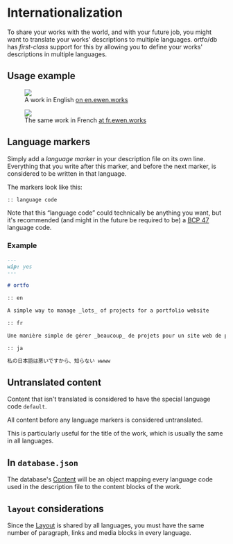 # Internationalization

To share your works with the world, and with your future job, you might want to translate your works' descriptions to multiple languages. ortfo/db has _first-class_ support for this by allowing you to define your works' descriptions in multiple languages.

## Usage example

<div class="side-by-side">
  <figure>
    <img src="/examples/internationalization-en.png"></img>
    <figcaption>A work in English <a href="https://en.ewen.works/spotify-playlist-covers">on en.ewen.works</a></figcaption>
  </figure>

  <figure>
    <img src="/examples/internationalization-fr.png"></img>
    <figcaption>The same work in French <a href="https://fr.ewen.works/spotify-playlist-covers">at fr.ewen.works</a></figcaption>
  </figure>
</div>

## Language markers

Simply add a _language marker_ in your description file on its own line. Everything that you write after this marker, and before the next marker, is considered to be written in that language.

The markers look like this:

```md
:: language code
```

Note that this “language code” could technically be anything you want, but it's recommended (and might in the future be required to be) a [BCP 47](https://en.wikipedia.org/wiki/IETF_language_tag#List_of_common_primary_language_subtags) language code.

### Example

```md
---
wip: yes
---

# ortfo

:: en

A simple way to manage _lots_ of projects for a portfolio website

:: fr

Une manière simple de gérer _beaucoup_ de projets pour un site web de portfolio

:: ja

私の日本語は悪いですから、知らない wwww
```

## Untranslated content

Content that isn't translated is considered to have the special language code `default`.

All content before any language markers is considered untranslated.

This is particularly useful for the title of the work, which is usually the same in all languages.

## In `database.json`

The database's [Content](/db/database-format.md#content) will be an object mapping every language code used in the description file to the content blocks of the work.

## `layout` considerations

Since the [Layout](/db/layouts.md) is shared by all languages, you must have the same number of paragraph, links and media blocks in every language.
